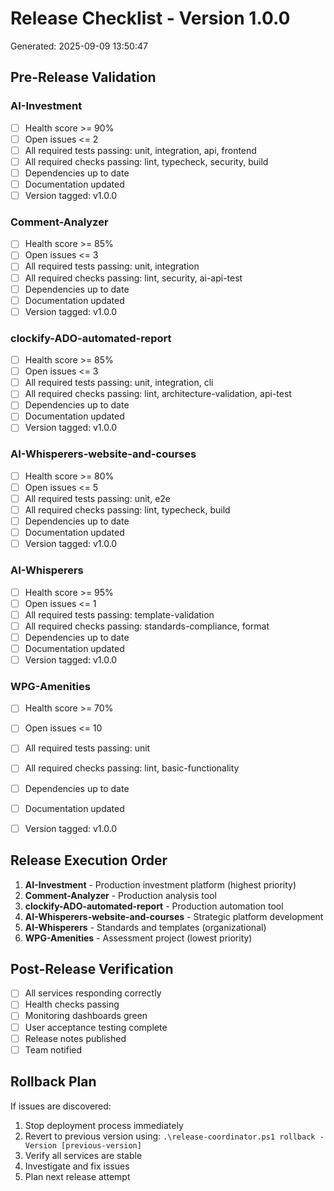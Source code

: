 ﻿# Release Checklist - Version 1.0.0
Generated: 2025-09-09 13:50:47

## Pre-Release Validation


### AI-Investment
- [ ] Health score >= 90%
- [ ] Open issues <= 2
- [ ] All required tests passing: unit, integration, api, frontend
- [ ] All required checks passing: lint, typecheck, security, build
- [ ] Dependencies up to date
- [ ] Documentation updated
- [ ] Version tagged: v1.0.0
 
### Comment-Analyzer
- [ ] Health score >= 85%
- [ ] Open issues <= 3
- [ ] All required tests passing: unit, integration
- [ ] All required checks passing: lint, security, ai-api-test
- [ ] Dependencies up to date
- [ ] Documentation updated
- [ ] Version tagged: v1.0.0
 
### clockify-ADO-automated-report
- [ ] Health score >= 85%
- [ ] Open issues <= 3
- [ ] All required tests passing: unit, integration, cli
- [ ] All required checks passing: lint, architecture-validation, api-test
- [ ] Dependencies up to date
- [ ] Documentation updated
- [ ] Version tagged: v1.0.0
 
### AI-Whisperers-website-and-courses
- [ ] Health score >= 80%
- [ ] Open issues <= 5
- [ ] All required tests passing: unit, e2e
- [ ] All required checks passing: lint, typecheck, build
- [ ] Dependencies up to date
- [ ] Documentation updated
- [ ] Version tagged: v1.0.0
 
### AI-Whisperers
- [ ] Health score >= 95%
- [ ] Open issues <= 1
- [ ] All required tests passing: template-validation
- [ ] All required checks passing: standards-compliance, format
- [ ] Dependencies up to date
- [ ] Documentation updated
- [ ] Version tagged: v1.0.0
 
### WPG-Amenities
- [ ] Health score >= 70%
- [ ] Open issues <= 10
- [ ] All required tests passing: unit
- [ ] All required checks passing: lint, basic-functionality
- [ ] Dependencies up to date
- [ ] Documentation updated
- [ ] Version tagged: v1.0.0


## Release Execution Order

1. **AI-Investment** - Production investment platform (highest priority)
2. **Comment-Analyzer** - Production analysis tool
3. **clockify-ADO-automated-report** - Production automation tool
4. **AI-Whisperers-website-and-courses** - Strategic platform development
5. **AI-Whisperers** - Standards and templates (organizational)
6. **WPG-Amenities** - Assessment project (lowest priority)

## Post-Release Verification

- [ ] All services responding correctly
- [ ] Health checks passing
- [ ] Monitoring dashboards green
- [ ] User acceptance testing complete
- [ ] Release notes published
- [ ] Team notified

## Rollback Plan

If issues are discovered:
1. Stop deployment process immediately
2. Revert to previous version using: `.\release-coordinator.ps1 rollback -Version [previous-version]`
3. Verify all services are stable
4. Investigate and fix issues
5. Plan next release attempt
